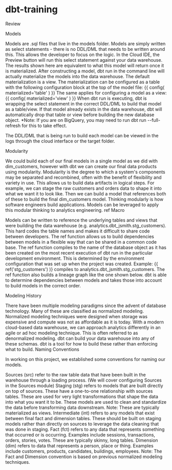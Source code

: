 # dbt-training


Review

Models

Models are .sql files that live in the models folder.
Models are simply written as select statements - there is no DDL/DML that needs to be written around this. This allows the developer to focus on the logic.
In the Cloud IDE, the Preview button will run this select statement against your data warehouse. The results shown here are equivalent to what this model will return once it is materialized.
After constructing a model, dbt run in the command line will actually materialize the models into the data warehouse. The default materialization is a view.
The materialization can be configured as a table with the following configuration block at the top of the model file:
{{ config(
materialized='table'
) }}
The same applies for configuring a model as a view:
{{ config(
materialized='view'
) }}
When dbt run is executing, dbt is wrapping the select statement in the correct DDL/DML to build that model as a table/view. If that model already exists in the data warehouse, dbt will automatically drop that table or view before building the new database object. *Note: If you are on BigQuery, you may need to run dbt run --full-refresh for this to take effect.

The DDL/DML that is being run to build each model can be viewed in the logs through the cloud interface or the target folder.



Modularity

We could build each of our final models in a single model as we did with dim_customers, however with dbt we can create our final data products using modularity.
Modularity is the degree to which a system's components may be separated and recombined, often with the benefit of flexibility and variety in use.
This allows us to build data artifacts in logical steps.
For example, we can stage the raw customers and orders data to shape it into what we want it to look like. Then we can build a model that references both of these to build the final dim_customers model.
Thinking modularly is how software engineers build applications. Models can be leveraged to apply this modular thinking to analytics engineering.
ref Macro

Models can be written to reference the underlying tables and views that were building the data warehouse (e.g. analytics.dbt_jsmith.stg_customers). This hard codes the table names and makes it difficult to share code between developers.
The ref function allows us to build dependencies between models in a flexible way that can be shared in a common code base. The ref function compiles to the name of the database object as it has been created on the most recent execution of dbt run in the particular development environment. This is determined by the environment configuration that was set up when the project was created.
Example: {{ ref('stg_customers') )} compiles to analytics.dbt_jsmith.stg_customers.
The ref function also builds a lineage graph like the one shown below. dbt is able to determine dependencies between models and takes those into account to build models in the correct order.


Modeling History

There have been multiple modeling paradigms since the advent of database technology. Many of these are classified as normalized modeling.
Normalized modeling techniques were designed when storage was expensive and compute was not as affordable as it is today.
With a modern cloud-based data warehouse, we can approach analytics differently in an agile or ad hoc modeling technique. This is often referred to as denormalized modeling.
dbt can build your data warehouse into any of these schemas. dbt is a tool for how to build these rather than enforcing what to build.
Naming Conventions 

In working on this project, we established some conventions for naming our models.

Sources (src) refer to the raw table data that have been built in the warehouse through a loading process. (We will cover configuring Sources in the Sources module)
Staging (stg) refers to models that are built directly on top of sources. These have a one-to-one relationship with sources tables. These are used for very light transformations that shape the data into what you want it to be. These models are used to clean and standardize the data before transforming data downstream. Note: These are typically materialized as views.
Intermediate (int) refers to any models that exist between final fact and dimension tables. These should be built on staging models rather than directly on sources to leverage the data cleaning that was done in staging.
Fact (fct) refers to any data that represents something that occurred or is occurring. Examples include sessions, transactions, orders, stories, votes. These are typically skinny, long tables.
Dimension (dim) refers to data that represents a person, place or thing. Examples include customers, products, candidates, buildings, employees.
Note: The Fact and Dimension convention is based on previous normalized modeling techniques.